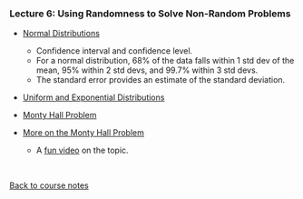 ### Lecture 6: Using Randomness to Solve Non-Random Problems

* [Normal Distributions](https://www.youtube.com/watch?v=OxCGdJz_BbQ)
  * Confidence interval and confidence level.
  * For a normal distribution, 68% of the data falls within 1 std dev of the mean, 95% within 2 std devs, and 99.7% within 3 std devs.
  * The standard error provides an estimate of the standard deviation.

* [Uniform and Exponential Distributions](https://www.youtube.com/watch?v=VZUPdDiA9NY)

* [Monty Hall Problem](https://www.youtube.com/watch?v=gHaBP407hGk)

* [More on the Monty Hall Problem](https://www.youtube.com/watch?v=9vRUxbzJZ9Y)
  * A [fun video](https://www.youtube.com/watch?v=Zr_xWfThjJ0) on the topic.

<br>

[Back to course notes](../Course_Notes.md)
